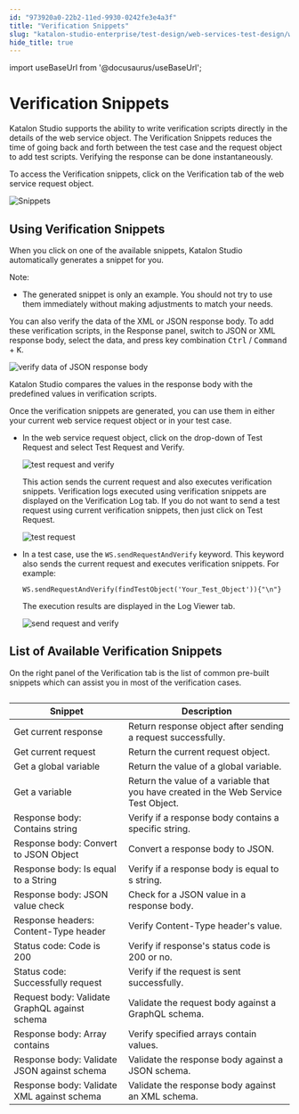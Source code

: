 ```yaml
---
id: "973920a0-22b2-11ed-9930-0242fe3e4a3f"
title: "Verification Snippets"
slug: "katalon-studio-enterprise/test-design/web-services-test-design/working-with-apiweb-services-project/verification-snippets"
hide_title: true
---
```

import useBaseUrl from '@docusaurus/useBaseUrl';


# <a id="id" class="anchor_top_offset"/><a id="ariaid-title1" class="anchor_top_offset"/>Verification Snippets

<p xmlns="http://www.w3.org/1999/xhtml" className="p">Katalon Studio supports the ability to write verification scripts directly in the details of the web service object. The <span className="ph uicontrol">Verification Snippets</span> reduces the time of going back and forth between the test case and the request object to add test scripts. Verifying the response can be done instantaneously.</p> 
<p xmlns="http://www.w3.org/1999/xhtml" className="p">To access the <span className="ph uicontrol">Verification snippets</span>, click on the <span className="ph uicontrol">Verification</span> tab of the web service request object.</p> 
<p xmlns="http://www.w3.org/1999/xhtml" className="p"><img className="image" width={700} src={useBaseUrl("/9736d6b0-22b2-11ed-9930-0242fe3e4a3f.png")} alt="Snippets" /></p> 

## <a id="id_1" class="anchor_top_offset"/>Using Verification Snippets

<p xmlns="http://www.w3.org/1999/xhtml" className="p">When you click on one of the available snippets, Katalon Studio automatically generates a snippet for you. </p> 
<div xmlns="http://www.w3.org/1999/xhtml" className="note note note_note"><span className="note__title">Note:</span> <ul className="ul"><li className="li">The generated snippet is only an example. You should not try to use them immediately without making adjustments to match your needs.</li></ul></div>
<p xmlns="http://www.w3.org/1999/xhtml" className="p">You can also verify the data of the XML or JSON response body. To add these verification scripts, in the <span className="ph uicontrol">Response</span> panel, switch to JSON or XML response body, select the data, and press key combination <kbd className="ph userinput">Ctrl</kbd> / <kbd className="ph userinput">Command</kbd> + <kbd className="ph userinput">K</kbd>.</p> 
<p xmlns="http://www.w3.org/1999/xhtml" className="p"><img className="image" width={700} src={useBaseUrl("/972ff8e0-22b2-11ed-9930-0242fe3e4a3f.png")} alt="verify data of JSON response body" /></p> 
<p xmlns="http://www.w3.org/1999/xhtml" className="p">Katalon Studio compares the values in the response body with the predefined values in verification scripts.</p> 
<p xmlns="http://www.w3.org/1999/xhtml" className="p">Once the verification snippets are generated, you can use them in either your current web service request object or in your test case.</p> 
<ul xmlns="http://www.w3.org/1999/xhtml" className="ul"><li className="li"><p className="p">In the web service request object, click on the drop-down of <span className="ph uicontrol">Test Request</span> and select <span className="ph uicontrol">Test Request and Verify</span>.</p><p className="p"><img className="image" width={700} src={useBaseUrl("/97388460-22b2-11ed-9930-0242fe3e4a3f.png")} alt="test request and verify" /></p><p className="p">This action sends the current request and also executes verification snippets. Verification logs executed using verification snippets are displayed on the <span className="ph uicontrol">Verification Log</span> tab. If you do not want to send a test request using current verification snippets, then just click on <span className="ph uicontrol">Test Request</span>.</p><p className="p"><img className="image" width={700} src={useBaseUrl("/9737c110-22b2-11ed-9930-0242fe3e4a3f.png")} alt="test request" /></p></li><li className="li"><p className="p">In a test case, use the <code className="ph codeph">WS.sendRequestAndVerify</code> keyword. This keyword also sends the current request and executes verification snippets. For example:</p><pre className="pre codeblock"><code>WS.sendRequestAndVerify(findTestObject('Your_Test_Object')){"\n"}</code></pre><p className="p">The execution results are displayed in the <span className="ph uicontrol">Log Viewer</span> tab.</p><p className="p"><img className="image" width={700} src={useBaseUrl("/9734b3d0-22b2-11ed-9930-0242fe3e4a3f.png")} alt="send request and verify" /></p></li></ul> 

## <a id="id_2" class="anchor_top_offset"/>List of Available Verification Snippets

<p xmlns="http://www.w3.org/1999/xhtml" className="p">On the right panel of the <span className="ph uicontrol">Verification</span> tab is the list of common pre-built snippets which can assist you in most of the verification cases. </p> 
<table xmlns="http://www.w3.org/1999/xhtml" className="table"><caption /><colgroup><col /><col /></colgroup><thead className="thead"><tr className><th className="entry anchor_top_offset" id="id_2__entry__1">Snippet</th><th className="entry anchor_top_offset" id="id_2__entry__2">Description</th></tr></thead><tbody className="tbody"><tr className><td className="entry" headers="id_2__entry__1 id_2__entry__2 ">Get current response</td><td className="entry" headers="id_2__entry__1 id_2__entry__2 ">Return response object after sending a request successfully.</td></tr><tr className><td className="entry" headers="id_2__entry__1 id_2__entry__2 ">Get current request</td><td className="entry" headers="id_2__entry__1 id_2__entry__2 ">Return the current request object.</td></tr><tr className><td className="entry" headers="id_2__entry__1 id_2__entry__2 ">Get a global variable</td><td className="entry" headers="id_2__entry__1 id_2__entry__2 ">Return the value of a global variable.</td></tr><tr className><td className="entry" headers="id_2__entry__1 id_2__entry__2 ">Get a variable</td><td className="entry" headers="id_2__entry__1 id_2__entry__2 ">Return the value of a variable that you have created in the Web Service Test Object.</td></tr><tr className><td className="entry" headers="id_2__entry__1 id_2__entry__2 ">Response body: Contains string</td><td className="entry" headers="id_2__entry__1 id_2__entry__2 ">Verify if a response body contains a specific string.</td></tr><tr className><td className="entry" headers="id_2__entry__1 id_2__entry__2 ">Response body: Convert to JSON Object</td><td className="entry" headers="id_2__entry__1 id_2__entry__2 ">Convert a response body to JSON.</td></tr><tr className><td className="entry" headers="id_2__entry__1 id_2__entry__2 ">Response body: Is equal to a String</td><td className="entry" headers="id_2__entry__1 id_2__entry__2 ">Verify if a response body is equal to s string.</td></tr><tr className><td className="entry" headers="id_2__entry__1 id_2__entry__2 ">Response body: JSON value check</td><td className="entry" headers="id_2__entry__1 id_2__entry__2 ">Check for a JSON value in a response body.</td></tr><tr className><td className="entry" headers="id_2__entry__1 id_2__entry__2 ">Response headers: Content-Type header</td><td className="entry" headers="id_2__entry__1 id_2__entry__2 ">Verify Content-Type header's value.</td></tr><tr className><td className="entry" headers="id_2__entry__1 id_2__entry__2 ">Status code: Code is 200</td><td className="entry" headers="id_2__entry__1 id_2__entry__2 ">Verify if response's status code is 200 or no.</td></tr><tr className><td className="entry" headers="id_2__entry__1 id_2__entry__2 ">Status code: Successfully request</td><td className="entry" headers="id_2__entry__1 id_2__entry__2 ">Verify if the request is sent successfully.</td></tr><tr className><td className="entry" headers="id_2__entry__1 id_2__entry__2 ">Request body: Validate GraphQL against schema</td><td className="entry" headers="id_2__entry__1 id_2__entry__2 ">Validate the request body against a GraphQL schema.</td></tr><tr className><td className="entry" headers="id_2__entry__1 id_2__entry__2 ">Response body: Array contains</td><td className="entry" headers="id_2__entry__1 id_2__entry__2 ">Verify specified arrays contain values.</td></tr><tr className><td className="entry" headers="id_2__entry__1 id_2__entry__2 ">Response body: Validate JSON against schema</td><td className="entry" headers="id_2__entry__1 id_2__entry__2 ">Validate the response body against a JSON schema.</td></tr><tr className><td className="entry" headers="id_2__entry__1 id_2__entry__2 ">Response body: Validate XML against schema</td><td className="entry" headers="id_2__entry__1 id_2__entry__2 ">Validate the response body against an XML schema.</td></tr></tbody></table> 

